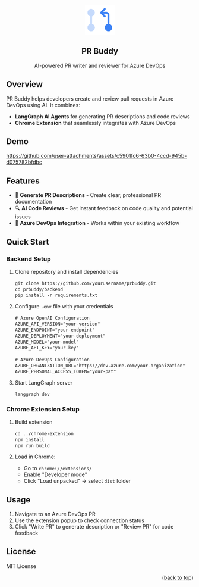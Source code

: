 <a name="readme-top"></a>

<div align="center">
  <img src="chrome-extension/src/assets/icon128.png" alt="Logo" width="80" height="80">
  <h2 align="center">PR Buddy</h2>
  <p align="center">
    AI-powered PR writer and reviewer for Azure DevOps
  </p>
</div>


## Overview

PR Buddy helps developers create and review pull requests in Azure DevOps using AI. It combines:

- **LangGraph AI Agents** for generating PR descriptions and code reviews
- **Chrome Extension** that seamlessly integrates with Azure DevOps

## Demo

https://github.com/user-attachments/assets/c5901fc6-63b0-4ccd-945b-d075782bfdbc


## Features

- 📝 **Generate PR Descriptions** - Create clear, professional PR documentation
- 🔍 **AI Code Reviews** - Get instant feedback on code quality and potential issues
- 🔄 **Azure DevOps Integration** - Works within your existing workflow

## Quick Start

### Backend Setup

1. Clone repository and install dependencies
   ```
   git clone https://github.com/yourusername/prbuddy.git
   cd prbuddy/backend
   pip install -r requirements.txt
   ```

2. Configure `.env` file with your credentials
   ```
   # Azure OpenAI Configuration
   AZURE_API_VERSION="your-version"
   AZURE_ENDPOINT="your-endpoint"
   AZURE_DEPLOYMENT="your-deployment"
   AZURE_MODEL="your-model"
   AZURE_API_KEY="your-key"
   
   # Azure DevOps Configuration
   AZURE_ORGANIZATION_URL="https://dev.azure.com/your-organization"
   AZURE_PERSONAL_ACCESS_TOKEN="your-pat"
   ```

3. Start LangGraph server
   ```
   langgraph dev
   ```

### Chrome Extension Setup

1. Build extension
   ```
   cd ../chrome-extension
   npm install
   npm run build
   ```

2. Load in Chrome:
   - Go to `chrome://extensions/`
   - Enable "Developer mode"
   - Click "Load unpacked" → select `dist` folder

## Usage

1. Navigate to an Azure DevOps PR
2. Use the extension popup to check connection status
3. Click "Write PR" to generate description or "Review PR" for code feedback


## License

MIT License

<p align="right">(<a href="#readme-top">back to top</a>)</p>

